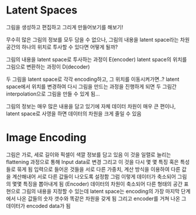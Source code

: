 # Latent Spaces
그림을 생성하고 편집하고 그리게 만들어보기를 해보기!

무수히 많은 그림의 정보를 모두 담을 수 없으나, 그림의 내용을 latent space라는 차원 공간의 하나의 위치로 투사할 수 있다면 어떻게 될까?

그림의 내용을 latent space로 투사하는 과정이 E(encoder)
latent space의 위치를 그림으로 변환하는 과정이 D(decoder)

두 그림을 latent space로 각각 encoding하고, 그 위치를 이동시켜가면..?
latent space에서 위치를 변경하여 다시 그림을 만드는 과정을 진행하게 되면 두 그림간 interpolation으로 그림을 만들 수 있게 됨...

그림의 정보는 매우 많은 내용을 담고 있기에 자체 데이터 차원이 매우 큰 편이나, latent space로 사영을 하면 데이터의 차원을 크게 줄일 수 있음

# Image Encoding
그림은 가로, 세로 길이와 픽셀이 색깔 정보를 담고 있음
이 것을 일렬로 늘리는 flattening 과정으로 통해 Input data로 변경
그리고 이 것을 다시 몇 몇 특징 혹은 특성들로 묶게 됨
입력으로 들어온 것들을 서로 다른 가중치, 계산 방식을 이용하여 다른 값을 계산해내어 서로 다른 값들이 나오도록 설정함
그럼 이렇게 데이터가 축소되어 그림의 몇몇 특징을 뽑아내게 됨 (Encoder)
데이터의 차원이 축소되어 다른 형태의 공간 표현으로 그림의 내용을 지정할 수 있는데
latent space는 encoding의 가장 마지막 단계에서 나온 값들의 숫자 갯수와 똑같은 차원을 갖게 됨
그리고 encoder를 거쳐 나온 그 데이터가 encoded data가 됨
